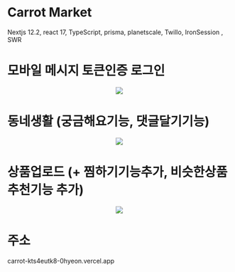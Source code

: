 # Carrot Market

Nextjs 12.2, react 17, TypeScript, prisma, planetscale, Twillo, IronSession , SWR

# 모바일 메시지 토큰인증 로그인

<p align="center">
<img src="https://user-images.githubusercontent.com/65083089/205952139-1a8cfdca-3a06-4177-b9e6-303c896dda05.gif">
</p>

# 동네생활 (궁금해요기능, 댓글달기기능)

<p align="center">
<img src="https://user-images.githubusercontent.com/65083089/205952193-fc2e7f2c-b97a-44c8-a73f-4c38e1fc982a.gif">
</p>

# 상품업로드 (+ 찜하기기능추가, 비슷한상품추천기능 추가)

<p align="center">
<img src="https://user-images.githubusercontent.com/65083089/205952212-8a623f6e-2876-454c-a31a-dabfffd2a532.gif">
</p>

# 주소

carrot-kts4eutk8-0hyeon.vercel.app
